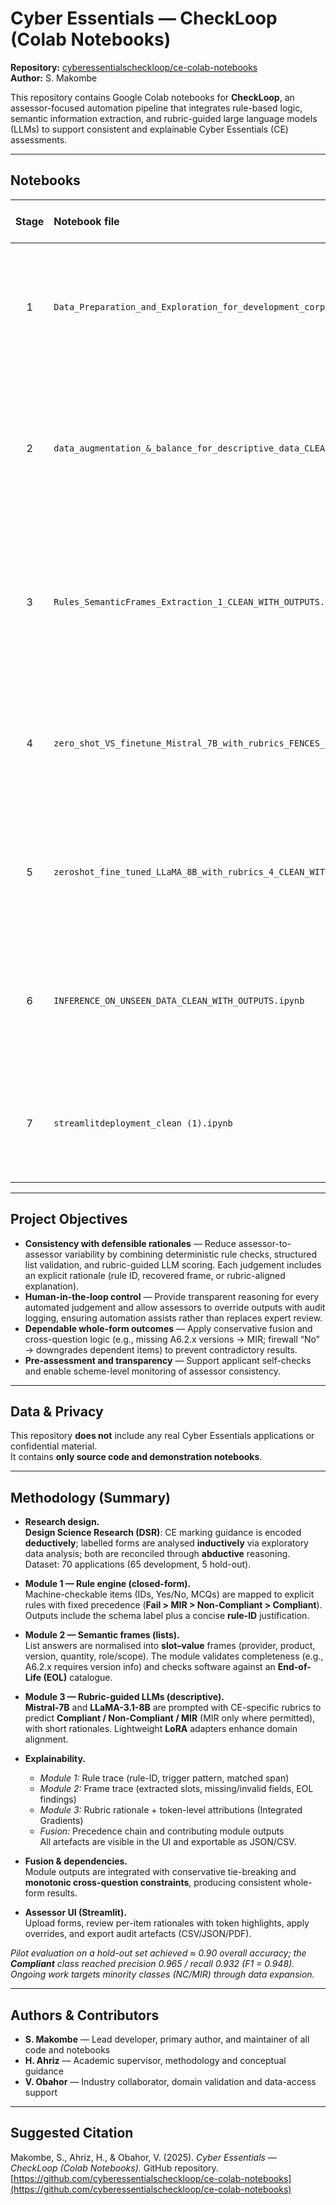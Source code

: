 # Cyber Essentials — CheckLoop (Colab Notebooks)

**Repository:** [cyberessentialscheckloop/ce-colab-notebooks](https://github.com/cyberessentialscheckloop/ce-colab-notebooks)  
**Author:** S. Makombe  

This repository contains Google Colab notebooks for **CheckLoop**, an assessor-focused automation pipeline that integrates rule-based logic, semantic information extraction, and rubric-guided large language models (LLMs) to support consistent and explainable Cyber Essentials (CE) assessments.

---

##  Notebooks

| Stage | Notebook file | Open in Colab | Purpose |
|:--:|:--|:--|:--|
| 1 | `Data_Preparation_and_Exploration_for_development_corpus_CLEAN_WITH_OUTPUTS.ipynb` | [![Open In Colab](https://colab.research.google.com/assets/colab-badge.svg)](https://colab.research.google.com/github/cyberessentialscheckloop/ce-colab-notebooks/blob/main/Data_Preparation_and_Exploration_for_development_corpus_CLEAN_WITH_OUTPUTS.ipynb) | Loads and explores the development corpus, structuring questions, answers, and notes for downstream modules. |
| 2 | `data_augmentation_&_balance_for_descriptive_data_CLEAN_WITH_OUTPUTS.ipynb` | [![Open In Colab](https://colab.research.google.com/assets/colab-badge.svg)](https://colab.research.google.com/github/cyberessentialscheckloop/ce-colab-notebooks/blob/main/data_augmentation_&_balance_for_descriptive_data_CLEAN_WITH_OUTPUTS.ipynb) | Performs class balancing and data augmentation for descriptive answers while preserving label integrity. |
| 3 | `Rules_SemanticFrames_Extraction_1_CLEAN_WITH_OUTPUTS.ipynb` | [![Open In Colab](https://colab.research.google.com/assets/colab-badge.svg)](https://colab.research.google.com/github/cyberessentialscheckloop/ce-colab-notebooks/blob/main/Rules_SemanticFrames_Extraction_1_CLEAN_WITH_OUTPUTS.ipynb) | Encodes CE marking rules (CFG) and extracts semantic frames and entities (spaCy + SRL) aligned to the marking guide. |
| 4 | `zero_shot_VS_finetune_Mistral_7B_with_rubrics_FENCES_STRICT_SAFE_WITH_OUTPUTS.ipynb` | [![Open In Colab](https://colab.research.google.com/assets/colab-badge.svg)](https://colab.research.google.com/github/cyberessentialscheckloop/ce-colab-notebooks/blob/main/zero_shot_VS_finetune_Mistral_7B_with_rubrics_FENCES_STRICT_SAFE_WITH_OUTPUTS.ipynb) | Compares zero-shot and fine-tuned **Mistral-7B** models under CE-specific rubrics (safe rendering for GitHub). |
| 5 | `zeroshot_fine_tuned_LLaMA_8B_with_rubrics_4_CLEAN_WITH_OUTPUTS.ipynb` | [![Open In Colab](https://colab.research.google.com/assets/colab-badge.svg)](https://colab.research.google.com/github/cyberessentialscheckloop/ce-colab-notebooks/blob/main/zeroshot_fine_tuned_LLaMA_8B_with_rubrics_CLEAN.ipynb) | Evaluates **LLaMA-3.1-8B** using CE-specific rubric prompts and reports comparative performance metrics. |
| 6 | `INFERENCE_ON_UNSEEN_DATA_CLEAN_WITH_OUTPUTS.ipynb` | [![Open In Colab](https://colab.research.google.com/assets/colab-badge.svg)](https://colab.research.google.com/github/cyberessentialscheckloop/ce-colab-notebooks/blob/main/INFERENCE_ON_UNSEEN_DATA_CLEAN_WITH_OUTPUTS.ipynb) | Runs the full inference pipeline on held-out forms and saves predictions with explanatory outputs. |
| 7 | `streamlitdeployment_clean (1).ipynb` | [![Open In Colab](https://colab.research.google.com/assets/colab-badge.svg)](https://colab.research.google.com/github/cyberessentialscheckloop/ce-colab-notebooks/blob/main/streamlitdeployment_clean%20(1).ipynb) | Launches the Streamlit assessor interface with override logging and exportable audit artefacts. |


---

##  Project Objectives

- **Consistency with defensible rationales** — Reduce assessor-to-assessor variability by combining deterministic rule checks, structured list validation, and rubric-guided LLM scoring. Each judgement includes an explicit rationale (rule ID, recovered frame, or rubric-aligned explanation).  
- **Human-in-the-loop control** — Provide transparent reasoning for every automated judgement and allow assessors to override outputs with audit logging, ensuring automation assists rather than replaces expert review.  
- **Dependable whole-form outcomes** — Apply conservative fusion and cross-question logic (e.g., missing A6.2.x versions → MIR; firewall “No” → downgrades dependent items) to prevent contradictory results.  
- **Pre-assessment and transparency** — Support applicant self-checks and enable scheme-level monitoring of assessor consistency.

---

##  Data & Privacy

This repository **does not** include any real Cyber Essentials applications or confidential material.  
It contains **only source code and demonstration notebooks**.

---

##  Methodology (Summary)

- **Research design.**  
  **Design Science Research (DSR)**: CE marking guidance is encoded **deductively**; labelled forms are analysed **inductively** via exploratory data analysis; both are reconciled through **abductive** reasoning.  
  Dataset: 70 applications (65 development, 5 hold-out).

- **Module 1 — Rule engine (closed-form).**  
  Machine-checkable items (IDs, Yes/No, MCQs) are mapped to explicit rules with fixed precedence (**Fail > MIR > Non-Compliant > Compliant**). Outputs include the schema label plus a concise **rule-ID** justification.

- **Module 2 — Semantic frames (lists).**  
  List answers are normalised into **slot–value** frames (provider, product, version, quantity, role/scope). The module validates completeness (e.g., A6.2.x requires version info) and checks software against an **End-of-Life (EOL)** catalogue.

- **Module 3 — Rubric-guided LLMs (descriptive).**  
  **Mistral-7B** and **LLaMA-3.1-8B** are prompted with CE-specific rubrics to predict **Compliant / Non-Compliant / MIR** (MIR only where permitted), with short rationales. Lightweight **LoRA** adapters enhance domain alignment.

- **Explainability.**  
  - *Module 1:* Rule trace (rule-ID, trigger pattern, matched span)  
  - *Module 2:* Frame trace (extracted slots, missing/invalid fields, EOL findings)  
  - *Module 3:* Rubric rationale + token-level attributions (Integrated Gradients)  
  - *Fusion:* Precedence chain and contributing module outputs  
  All artefacts are visible in the UI and exportable as JSON/CSV.

- **Fusion & dependencies.**  
  Module outputs are integrated with conservative tie-breaking and **monotonic cross-question constraints**, producing consistent whole-form results.

- **Assessor UI (Streamlit).**  
  Upload forms, review per-item rationales with token highlights, apply overrides, and export audit artefacts (CSV/JSON/PDF).

*Pilot evaluation on a hold-out set achieved ≈ 0.90 overall accuracy; the **Compliant** class reached precision 0.965 / recall 0.932 (F1 = 0.948). Ongoing work targets minority classes (NC/MIR) through data expansion.*

---

##  Authors & Contributors

- **S. Makombe** — Lead developer, primary author, and maintainer of all code and notebooks  
- **H. Ahriz** — Academic supervisor, methodology and conceptual guidance  
- **V. Obahor** — Industry collaborator, domain validation and data-access support

---

##  Suggested Citation

Makombe, S., Ahriz, H., & Obahor, V. (2025). *Cyber Essentials — CheckLoop (Colab Notebooks).* GitHub repository. [https://github.com/cyberessentialscheckloop/ce-colab-notebooks](https://github.com/cyberessentialscheckloop/ce-colab-notebooks)
